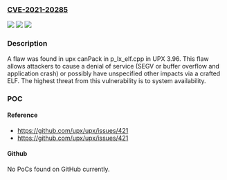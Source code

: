 ### [CVE-2021-20285](https://cve.mitre.org/cgi-bin/cvename.cgi?name=CVE-2021-20285)
![](https://img.shields.io/static/v1?label=Product&message=upx&color=blue)
![](https://img.shields.io/static/v1?label=Version&message=%3D%20UPX%203.96%20&color=brighgreen)
![](https://img.shields.io/static/v1?label=Vulnerability&message=CWE-119&color=brighgreen)

### Description

A flaw was found in upx canPack in p_lx_elf.cpp in UPX 3.96. This flaw allows attackers to cause a denial of service (SEGV or buffer overflow and application crash) or possibly have unspecified other impacts via a crafted ELF. The highest threat from this vulnerability is to system availability.

### POC

#### Reference
- https://github.com/upx/upx/issues/421
- https://github.com/upx/upx/issues/421

#### Github
No PoCs found on GitHub currently.

